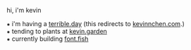 hi, i'm kevin

⁕ i'm having a [terrible.day](https://www.terrible.day) (this redirects to [kevinnchen.com](https://www.kevinnchen.com).)<br/>
⁕ tending to plants at [kevin.garden](https://kevin.garden)<br/>
⁕ currently building [font.fish](https://font.fish)<br/>

